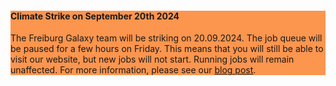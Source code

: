 <!--

<div class="alert" style="background: #fc954e;">

#### **Cluster Maintenance April 8 and 9**

Starting from April 8th 2024, maintenance work will take place at our compute cluster, however our headnode servers are not affected. This means:
<li> Our website will be reachable </li>
<li> You can start jobs and workflows </li>
<li> Jobs can remain in 'grey' state for several days </li>
<li> You can not upload files </li>
<li> Interactive tools will be aborted and you can not start new ones </li>
The maintenance should be completed by April 10th and we will resume to normal operation then. Due to backlog in the job queue, job execution can take notably longer, please refrain from inquiries.
</div> -->

<div class="alert" style="background: #fc954e;">

#### **Climate Strike on September 20th 2024**

The Freiburg Galaxy team will be striking on 20.09.2024. The job queue will be paused for a few hours on Friday. This means that you will still be able to visit our website, but new jobs will not start. Running jobs will remain unaffected. For more information, please see our [blog post]().

</div>

<!-- <div class="alert" style="background: #00d084;">

#### **Act, don't criminalize!**

Today, 21st of April 2023, a statement in support of peaceful, but resolved protest against insufficient climate politics got released and has been signed by more than 1000 scientists from German-speaking countries in Europe. Read [why members of the Freiburg, Germany branch of Galaxy Europe endorse this initiative](https://galaxyproject.org/news/2023-04-21-act-dont-criminalize/).

</div> -->
